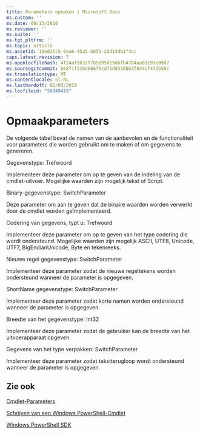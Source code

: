 ```yaml
---
title: Parameters opmaken | Microsoft Docs
ms.custom: ''
ms.date: 09/13/2016
ms.reviewer: ''
ms.suite: ''
ms.tgt_pltfrm: ''
ms.topic: article
ms.assetid: 10e025c5-9aa6-45a5-b851-23d14db1f4cc
caps.latest.revision: 7
ms.openlocfilehash: 4f24af9b32f785695d156bfb4784aa03c97e8987
ms.sourcegitcommit: b6871f21bd666f9cd71dd336bb3f844cf472b56c
ms.translationtype: MT
ms.contentlocale: nl-NL
ms.lasthandoff: 02/03/2019
ms.locfileid: "56849418"
---
```

# <a name="format-parameters"></a>Opmaakparameters

De volgende tabel bevat de namen van de aanbevolen en de functionaliteit voor parameters die worden gebruikt om te maken of om gegevens te genereren.

Gegevenstype: Trefwoord

Implementeer deze parameter om op te geven van de indeling van de cmdlet-uitvoer. Mogelijke waarden zijn mogelijk tekst of Script.

Binary-gegevenstype: SwitchParameter

Deze parameter om aan te geven dat de binaire waarden worden verwerkt door de cmdlet worden geïmplementeerd.

Codering van gegevens, typt u: Trefwoord

Implementeer deze parameter om op te geven van het type codering die wordt ondersteund. Mogelijke waarden zijn mogelijk ASCII, UTF8, Unicode, UTF7, BigEndianUnicode, Byte en tekenreeks.

Nieuwe regel gegevenstype: SwitchParameter

Implementeer deze parameter zodat de nieuwe regeltekens worden ondersteund wanneer de parameter is opgegeven.

ShortName gegevenstype: SwitchParameter

Implementeer deze parameter zodat korte namen worden ondersteund wanneer de parameter is opgegeven.

Breedte van het gegevenstype: Int32

Implementeer deze parameter zodat de gebruiker kan de breedte van het uitvoerapparaat opgeven.

Gegevens van het type verpakken: SwitchParameter

Implementeer deze parameter zodat tekstterugloop wordt ondersteund wanneer de parameter is opgegeven.

## <a name="see-also"></a>Zie ook

[Cmdlet-Parameters](./cmdlet-parameters.md)

[Schrijven van een Windows PowerShell-Cmdlet](./writing-a-windows-powershell-cmdlet.md)

[Windows PowerShell SDK](../windows-powershell-reference.md)
